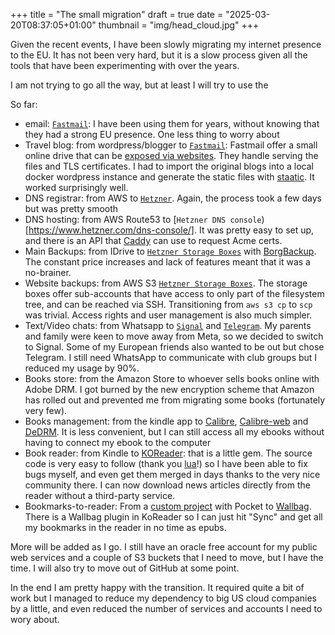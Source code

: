 +++
title = "The small migration"
draft = true
date = "2025-03-20T08:37:05+01:00"
thumbnail = "img/head_cloud.jpg"
+++

Given the recent events, I have been slowly migrating my internet presence to the EU. It has not been very hard,
but it is a slow process given all the tools that have been experimenting with over the years.

I am not trying to go all the way, but at least I will try to use the 


So far:
- email: [`Fastmail`](https://www.fastmail.com/): I have been using them for years, without knowing that they had a strong EU presence. One less thing to worry about
- Travel blog: from wordpress/blogger to [`Fastmail`](https://www.fastmail.com/): Fastmail offer a small online drive that can be
  [exposed via websites](https://www.fastmail.help/hc/en-us/articles/1500000280141-How-to-set-up-a-website). They handle serving the files and TLS certificates.
  I had to import the original blogs into a local docker wordpress instance and generate the static files with [staatic](https://staatic.com/). It worked surprisingly
  well.
- DNS registrar: from AWS to [`Hetzner`](https://www.hetzner.com/domainregistration/). Again, the process took a few days but was pretty smooth
- DNS hosting: from AWS Route53 to [`Hetzner DNS console`)[https://www.hetzner.com/dns-console/]. It was pretty easy to set up, and there is an API that [Caddy](https://github.com/caddy-dns/hetzner) can use to request Acme certs.
- Main Backups: from IDrive to [`Hetzner Storage Boxes`](https://www.hetzner.com/storage/storage-box/) with [BorgBackup](https://www.borgbackup.org/). The constant price increases and lack of features meant that it was a no-brainer.
- Website backups: from AWS S3 [`Hetzner Storage Boxes`](https://www.hetzner.com/storage/storage-box/). The storage boxes offer sub-accounts that have access to only part of the filesystem tree, and can be reached via SSH.
  Transitioning from `aws s3 cp` to `scp` was trivial. Access rights and user management is also much simpler.
- Text/Video chats: from Whatsapp to [`Signal`](https://signal.org/) and [`Telegram`](https://telegram.org/). My parents and family were keen to move away from Meta, so we decided to
  switch to Signal. Some of my European friends also wanted to be out but chose Telegram. I still need WhatsApp to communicate with club groups but I reduced my usage by 90%.
- Books store: from the Amazon Store to whoever sells books online with Adobe DRM. I got burned by the new encryption scheme that Amazon has rolled out and prevented me from migrating some books (fortunately very few).
- Books management: from the kindle app to [Calibre](https://calibre-ebook.com/), [Calibre-web](https://github.com/janeczku/calibre-web) and [DeDRM](https://github.com/apprenticeharper/DeDRM_tools).
  It is less convenient, but I can still access all my ebooks without having to connect my ebook to the computer
- Book reader: from Kindle to [KOReader](https://koreader.rocks/): that is a little gem. The source code is very easy to follow (thank you [lua](https://www.lua.org/)!) so I have been able to
  fix bugs myself, and even get them merged in days thanks to the very nice community there. I can now download news articles directly from the reader without a third-party service.
- Bookmarks-to-reader: From a [custom project](https://github.com/Blizarre/pouch2inflame) with Pocket to [Wallbag](https://wallabag.org/). There is a Wallbag plugin in KoReader so I can just hit "Sync" and get all
  my bookmarks in the reader in no time as epubs. 

More will be added as I go. I still have an oracle free account for my public web services and a couple of S3 buckets that I need to move, but I have the time. I will also try to
move out of GitHub at some point.

In the end I am pretty happy with the transition. It required quite a bit of work but I managed to reduce my dependency to big US cloud companies by a little, and
even reduced the number of services and accounts I need to wory about.
